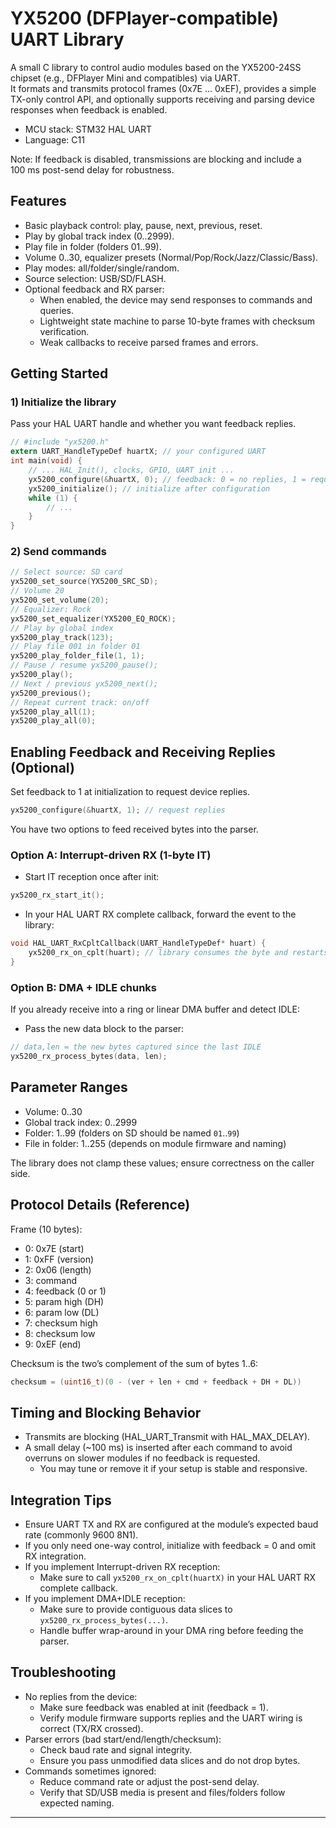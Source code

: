 # YX5200 (DFPlayer-compatible) UART Library

A small C library to control audio modules based on the YX5200-24SS chipset (e.g., DFPlayer Mini and compatibles) via UART.  
It formats and transmits protocol frames (0x7E ... 0xEF), provides a simple TX-only control API, and optionally supports
receiving and parsing device responses when feedback is enabled.

- MCU stack: STM32 HAL UART
- Language: C11

Note: If feedback is disabled, transmissions are blocking and include a 100 ms post-send delay for robustness.

## Features

- Basic playback control: play, pause, next, previous, reset.
- Play by global track index (0..2999).
- Play file in folder (folders 01..99).
- Volume 0..30, equalizer presets (Normal/Pop/Rock/Jazz/Classic/Bass).
- Play modes: all/folder/single/random.
- Source selection: USB/SD/FLASH.
- Optional feedback and RX parser:
    - When enabled, the device may send responses to commands and queries.
    - Lightweight state machine to parse 10-byte frames with checksum verification.
    - Weak callbacks to receive parsed frames and errors.

## Getting Started

### 1) Initialize the library

Pass your HAL UART handle and whether you want feedback replies.

```c 
// #include "yx5200.h"
extern UART_HandleTypeDef huartX; // your configured UART
int main(void) { 
    // ... HAL_Init(), clocks, GPIO, UART init ... 
    yx5200_configure(&huartX, 0); // feedback: 0 = no replies, 1 = request replies
    yx5200_initialize(); // initialize after configuration
    while (1) {
        // ...
    }
}
```

### 2) Send commands

```c 
// Select source: SD card 
yx5200_set_source(YX5200_SRC_SD);
// Volume 20 
yx5200_set_volume(20);
// Equalizer: Rock 
yx5200_set_equalizer(YX5200_EQ_ROCK);
// Play by global index 
yx5200_play_track(123);
// Play file 001 in folder 01 
yx5200_play_folder_file(1, 1);
// Pause / resume yx5200_pause(); 
yx5200_play();
// Next / previous yx5200_next(); 
yx5200_previous();
// Repeat current track: on/off 
yx5200_play_all(1); 
yx5200_play_all(0);
```

## Enabling Feedback and Receiving Replies (Optional)

Set feedback to 1 at initialization to request device replies.

```c
yx5200_configure(&huartX, 1); // request replies
```

You have two options to feed received bytes into the parser.

### Option A: Interrupt-driven RX (1-byte IT)

- Start IT reception once after init:

```c
yx5200_rx_start_it();
```

- In your HAL UART RX complete callback, forward the event to the library:

```c
void HAL_UART_RxCpltCallback(UART_HandleTypeDef* huart) { 
    yx5200_rx_on_cplt(huart); // library consumes the byte and restarts 1-byte IT
}
```

### Option B: DMA + IDLE chunks

If you already receive into a ring or linear DMA buffer and detect IDLE:

- Pass the new data block to the parser:

```c
// data,len = the new bytes captured since the last IDLE 
yx5200_rx_process_bytes(data, len);
```

## Parameter Ranges

- Volume: 0..30
- Global track index: 0..2999
- Folder: 1..99 (folders on SD should be named `01`..`99`)
- File in folder: 1..255 (depends on module firmware and naming)

The library does not clamp these values; ensure correctness on the caller side.

## Protocol Details (Reference)

Frame (10 bytes):

- 0: 0x7E (start)
- 1: 0xFF (version)
- 2: 0x06 (length)
- 3: command
- 4: feedback (0 or 1)
- 5: param high (DH)
- 6: param low  (DL)
- 7: checksum high
- 8: checksum low
- 9: 0xEF (end)

Checksum is the two’s complement of the sum of bytes 1..6:

```c
checksum = (uint16_t)(0 - (ver + len + cmd + feedback + DH + DL))
```

## Timing and Blocking Behavior

- Transmits are blocking (HAL_UART_Transmit with HAL_MAX_DELAY).
- A small delay (~100 ms) is inserted after each command to avoid overruns on slower modules if no feedback is requested.
    - You may tune or remove it if your setup is stable and responsive.

## Integration Tips

- Ensure UART TX and RX are configured at the module’s expected baud rate (commonly 9600 8N1).
- If you only need one-way control, initialize with feedback = 0 and omit RX integration.
- If you implement Interrupt-driven RX reception:
    - Make sure to call `yx5200_rx_on_cplt(huartX)` in your HAL UART RX complete callback. 
- If you implement DMA+IDLE reception:
    - Make sure to provide contiguous data slices to `yx5200_rx_process_bytes(...)`.
    - Handle buffer wrap-around in your DMA ring before feeding the parser.

## Troubleshooting

- No replies from the device:
    - Make sure feedback was enabled at init (feedback = 1).
    - Verify module firmware supports replies and the UART wiring is correct (TX/RX crossed).
- Parser errors (bad start/end/length/checksum):
    - Check baud rate and signal integrity.
    - Ensure you pass unmodified data slices and do not drop bytes.
- Commands sometimes ignored:
    - Reduce command rate or adjust the post-send delay.
    - Verify that SD/USB media is present and files/folders follow expected naming.

---

